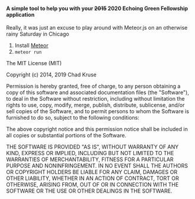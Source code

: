 #### A simple tool to help you with your ~~2015~~ 2020 Echoing Green Fellowship application ####

Really, it was just an excuse to play around with Meteor.js on an otherwise rainy Saturday in Chicago

1. Install [Meteor](https://www.meteor.com/install)
2. `meteor run`

The MIT License (MIT)

Copyright (c) 2014, 2019 Chad Kruse

Permission is hereby granted, free of charge, to any person obtaining a copy
of this software and associated documentation files (the "Software"), to deal
in the Software without restriction, including without limitation the rights
to use, copy, modify, merge, publish, distribute, sublicense, and/or sell
copies of the Software, and to permit persons to whom the Software is
furnished to do so, subject to the following conditions:

The above copyright notice and this permission notice shall be included in all
copies or substantial portions of the Software.

THE SOFTWARE IS PROVIDED "AS IS", WITHOUT WARRANTY OF ANY KIND, EXPRESS OR
IMPLIED, INCLUDING BUT NOT LIMITED TO THE WARRANTIES OF MERCHANTABILITY,
FITNESS FOR A PARTICULAR PURPOSE AND NONINFRINGEMENT. IN NO EVENT SHALL THE
AUTHORS OR COPYRIGHT HOLDERS BE LIABLE FOR ANY CLAIM, DAMAGES OR OTHER
LIABILITY, WHETHER IN AN ACTION OF CONTRACT, TORT OR OTHERWISE, ARISING FROM,
OUT OF OR IN CONNECTION WITH THE SOFTWARE OR THE USE OR OTHER DEALINGS IN THE
SOFTWARE.
